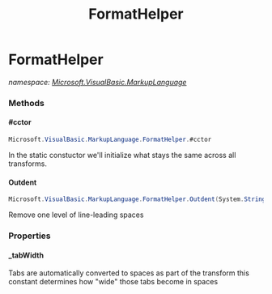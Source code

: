 ﻿---
title: FormatHelper
---

# FormatHelper
_namespace: [Microsoft.VisualBasic.MarkupLanguage](N-Microsoft.VisualBasic.MarkupLanguage.html)_





### Methods

#### #cctor
```csharp
Microsoft.VisualBasic.MarkupLanguage.FormatHelper.#cctor
```
In the static constuctor we'll initialize what stays the same across all transforms.

#### Outdent
```csharp
Microsoft.VisualBasic.MarkupLanguage.FormatHelper.Outdent(System.String)
```
Remove one level of line-leading spaces


### Properties

#### _tabWidth
Tabs are automatically converted to spaces as part of the transform 
 this constant determines how "wide" those tabs become in spaces
